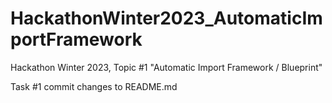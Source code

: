 # HackathonWinter2023_AutomaticImportFramework
Hackathon Winter 2023, Topic #1 "Automatic Import Framework / Blueprint"

Task #1 commit changes to README.md
